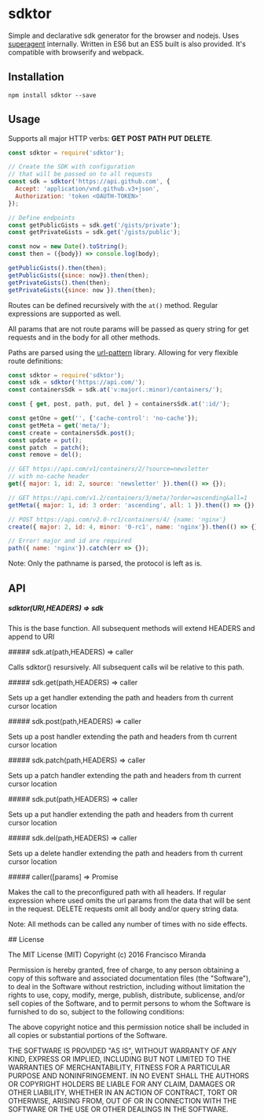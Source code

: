 # sdktor

Simple and declarative sdk generator for the browser and nodejs. Uses [superagent](https://github.com/visionmedia/superagent) internally. Written in ES6 but an ES5 built is also provided. It's compatible with browserify and webpack.

## Installation

```
npm install sdktor --save
```

## Usage

Supports all major HTTP verbs: __GET__ __POST__ __PATH__ __PUT__ __DELETE__.

```javascript
const sdktor = require('sdktor');

// Create the SDK with configuration
// that will be passed on to all requests
const sdk = sdktor('https://api.github.com', {
  Accept: 'application/vnd.github.v3+json',
  Authorization: 'token <OAUTH-TOKEN>'
});

// Define endpoints
const getPublicGists = sdk.get('/gists/private');
const getPrivateGists = sdk.get('/gists/public');

const now = new Date().toString();
const then = ({body}) => console.log(body);

getPublicGists().then(then);
getPublicGists({since: now}).then(then);
getPrivateGists().then(then);
getPrivateGists({since: now }).then(then);

```

Routes can be defined recursively with the `at()` method. Regular expressions are supported as well.

All params that are not route params will be passed as query string for get requests and in the body for all other methods.

Paths are parsed using the [url-pattern](https://github.com/snd/url-pattern) library. Allowing for very flexible route definitions:

```javascript
const sdktor = require('sdktor');
const sdk = sdktor('https://api.com/');
const containersSdk = sdk.at('v:major(.:minor)/containers/');

const { get, post, path, put, del } = containersSdk.at(':id/');

const getOne = get('', {'cache-control': 'no-cache'}); 
const getMeta = get('meta/');
const create = containersSdk.post();
const update = put();
const patch  = patch();
const remove = del();

// GET https://api.com/v1/containers/2/?source=newsletter
// with no-cache header
get({ major: 1, id: 2, source: 'newsletter' }).then(() => {}); 

// GET https://api.com/v1.2/containers/3/meta/?order=ascending&all=1
getMeta({ major: 1, id: 3 order: 'ascending', all: 1 }).then(() => {});

// POST https://api.com/v2.0-rc1/containers/4/ {name: 'nginx'}
create({ major: 2, id: 4, minor: '0-rc1', name: 'nginx'}).then(() => {});

// Error! major and id are required  
path({ name: 'nginx'}).catch(err => {}); 

```

Note: Only the pathname is parsed, the protocol is left as is.

## API

##### sdktor(URI,HEADERS) => sdk

This is the base function. All subsequent methods will extend HEADERS and append to URI

##### sdk.at(path,HEADERS) => caller

Calls sdktor() resursively. All subsequent calls wil be relative to this path.

##### sdk.get(path,HEADERS) => caller

Sets up a get handler extending the path and headers from th current cursor location

##### sdk.post(path,HEADERS) => caller

Sets up a post handler extending the path and headers from th current cursor location

##### sdk.patch(path,HEADERS) => caller

Sets up a patch handler extending the path and headers from th current cursor location

##### sdk.put(path,HEADERS) => caller

Sets up a put handler extending the path and headers from th current cursor location

##### sdk.del(path,HEADERS) => caller

Sets up a delete handler extending the path and headers from th current cursor location

##### caller([params] => Promise

Makes the call to the preconfigured path with all headers. If regular expression where used omits the url params from the data that will be sent in the request. DELETE requests omit all body and/or query string data.

Note:  All methods can be called any number of times with no side effects.

## License

The MIT License (MIT)
Copyright (c) 2016 Francisco Miranda

Permission is hereby granted, free of charge, to any person obtaining a copy of this software and associated documentation files (the "Software"), to deal in the Software without restriction, including without limitation the rights to use, copy, modify, merge, publish, distribute, sublicense, and/or sell copies of the Software, and to permit persons to whom the Software is furnished to do so, subject to the following conditions:

The above copyright notice and this permission notice shall be included in all copies or substantial portions of the Software.

THE SOFTWARE IS PROVIDED "AS IS", WITHOUT WARRANTY OF ANY KIND, EXPRESS OR IMPLIED, INCLUDING BUT NOT LIMITED TO THE WARRANTIES OF MERCHANTABILITY, FITNESS FOR A PARTICULAR PURPOSE AND NONINFRINGEMENT. IN NO EVENT SHALL THE AUTHORS OR COPYRIGHT HOLDERS BE LIABLE FOR ANY CLAIM, DAMAGES OR OTHER LIABILITY, WHETHER IN AN ACTION OF CONTRACT, TORT OR OTHERWISE, ARISING FROM, OUT OF OR IN CONNECTION WITH THE SOFTWARE OR THE USE OR OTHER DEALINGS IN THE SOFTWARE.
